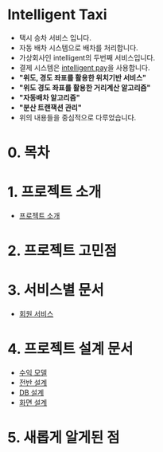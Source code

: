 # Intelligent Taxi
* 택시 승차 서비스 입니다.
* 자동 배차 시스템으로 배차를 처리합니다.
* 가상회사인 intelligent의 두번째 서비스입니다.
* 결제 시스템은 [intelligent pay](https://github.com/liveforone/intelligent_pay)을 사용합니다.
* **"위도, 경도 좌표를 활용한 위치기반 서비스"**
* **"위도 경도 좌표를 활용한 거리계산 알고리즘"**
* **"자동배차 알고리즘"**
* **"분산 트랜잭션 관리"**
* 위의 내용들을 중심적으로 다루었습니다.

# 0. 목차

# 1. 프로젝트 소개
* [프로젝트 소개](https://github.com/liveforone/intelligent_taxi/blob/master/Documents/INTRODUCE.md)

# 2. 프로젝트 고민점

# 3. 서비스별 문서
* [회원 서비스](https://github.com/liveforone/intelligent_taxi/blob/master/Documents/README_USER.md)

# 4. 프로젝트 설계 문서
* [수익 모델](https://github.com/liveforone/intelligent_taxi/blob/master/Documents/PROFIT.md)
* [전반 설계](https://github.com/liveforone/intelligent_taxi/blob/master/Documents/DESIGN.md)
* [DB 설계](https://github.com/liveforone/intelligent_taxi/blob/master/Documents/DB_DESIGN.md)
* [화면 설계](https://github.com/liveforone/intelligent_taxi/blob/master/Documents/INTERFACE_DESIGN.md)

# 5. 새롭게 알게된 점